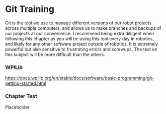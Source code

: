 # Git Training
Git is the tool we use to manage different versions of our robot projects across multiple computers, and allows us to make branches and backups of our projects at our convenience.
I recommend being extra dilligent when following this chapter as you will be using this tool every day in robotics, and likely for any other software project outside of robotics. 
It is extremely powerful but also sensitive to frustrating errors and screwups.
The test on this subject will be more difficult than the others. 

### WPILib
https://docs.wpilib.org/en/stable/docs/software/basic-programming/git-getting-started.html

### Chapter Test
Placeholder
